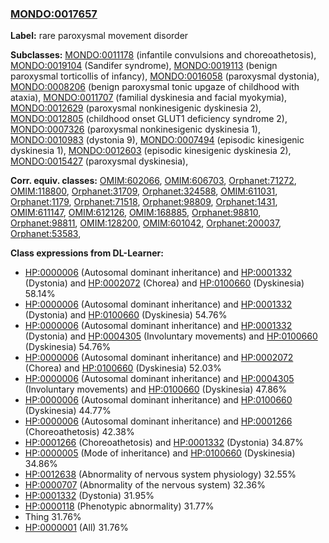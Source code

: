 
### [MONDO:0017657](http://purl.obolibrary.org/obo/MONDO_0017657)
**Label:** rare paroxysmal movement disorder

**Subclasses:** [MONDO:0011178](http://purl.obolibrary.org/obo/MONDO_0011178) (infantile convulsions and choreoathetosis), [MONDO:0019104](http://purl.obolibrary.org/obo/MONDO_0019104) (Sandifer syndrome), [MONDO:0019113](http://purl.obolibrary.org/obo/MONDO_0019113) (benign paroxysmal torticollis of infancy), [MONDO:0016058](http://purl.obolibrary.org/obo/MONDO_0016058) (paroxysmal dystonia), [MONDO:0008206](http://purl.obolibrary.org/obo/MONDO_0008206) (benign paroxysmal tonic upgaze of childhood with ataxia), [MONDO:0011707](http://purl.obolibrary.org/obo/MONDO_0011707) (familial dyskinesia and facial myokymia), [MONDO:0012629](http://purl.obolibrary.org/obo/MONDO_0012629) (paroxysmal nonkinesigenic dyskinesia 2), [MONDO:0012805](http://purl.obolibrary.org/obo/MONDO_0012805) (childhood onset GLUT1 deficiency syndrome 2), [MONDO:0007326](http://purl.obolibrary.org/obo/MONDO_0007326) (paroxysmal nonkinesigenic dyskinesia 1), [MONDO:0010983](http://purl.obolibrary.org/obo/MONDO_0010983) (dystonia 9), [MONDO:0007494](http://purl.obolibrary.org/obo/MONDO_0007494) (episodic kinesigenic dyskinesia 1), [MONDO:0012603](http://purl.obolibrary.org/obo/MONDO_0012603) (episodic kinesigenic dyskinesia 2), [MONDO:0015427](http://purl.obolibrary.org/obo/MONDO_0015427) (paroxysmal dyskinesia), 

**Corr. equiv. classes:** [OMIM:602066](http://purl.obolibrary.org/obo/OMIM_602066), [OMIM:606703](http://purl.obolibrary.org/obo/OMIM_606703), [Orphanet:71272](http://www.orpha.net/ORDO/Orphanet_71272), [OMIM:118800](http://purl.obolibrary.org/obo/OMIM_118800), [Orphanet:31709](http://www.orpha.net/ORDO/Orphanet_31709), [Orphanet:324588](http://www.orpha.net/ORDO/Orphanet_324588), [OMIM:611031](http://purl.obolibrary.org/obo/OMIM_611031), [Orphanet:1179](http://www.orpha.net/ORDO/Orphanet_1179), [Orphanet:71518](http://www.orpha.net/ORDO/Orphanet_71518), [Orphanet:98809](http://www.orpha.net/ORDO/Orphanet_98809), [Orphanet:1431](http://www.orpha.net/ORDO/Orphanet_1431), [OMIM:611147](http://purl.obolibrary.org/obo/OMIM_611147), [OMIM:612126](http://purl.obolibrary.org/obo/OMIM_612126), [OMIM:168885](http://purl.obolibrary.org/obo/OMIM_168885), [Orphanet:98810](http://www.orpha.net/ORDO/Orphanet_98810), [Orphanet:98811](http://www.orpha.net/ORDO/Orphanet_98811), [OMIM:128200](http://purl.obolibrary.org/obo/OMIM_128200), [OMIM:601042](http://purl.obolibrary.org/obo/OMIM_601042), [Orphanet:200037](http://www.orpha.net/ORDO/Orphanet_200037), [Orphanet:53583](http://www.orpha.net/ORDO/Orphanet_53583), 

**Class expressions from DL-Learner:**

- [HP:0000006](http://purl.obolibrary.org/obo/HP_0000006) (Autosomal dominant inheritance) and [HP:0001332](http://purl.obolibrary.org/obo/HP_0001332) (Dystonia) and [HP:0002072](http://purl.obolibrary.org/obo/HP_0002072) (Chorea) and [HP:0100660](http://purl.obolibrary.org/obo/HP_0100660) (Dyskinesia) 58.14%
- [HP:0000006](http://purl.obolibrary.org/obo/HP_0000006) (Autosomal dominant inheritance) and [HP:0001332](http://purl.obolibrary.org/obo/HP_0001332) (Dystonia) and [HP:0100660](http://purl.obolibrary.org/obo/HP_0100660) (Dyskinesia) 54.76%
- [HP:0000006](http://purl.obolibrary.org/obo/HP_0000006) (Autosomal dominant inheritance) and [HP:0001332](http://purl.obolibrary.org/obo/HP_0001332) (Dystonia) and [HP:0004305](http://purl.obolibrary.org/obo/HP_0004305) (Involuntary movements) and [HP:0100660](http://purl.obolibrary.org/obo/HP_0100660) (Dyskinesia) 54.76%
- [HP:0000006](http://purl.obolibrary.org/obo/HP_0000006) (Autosomal dominant inheritance) and [HP:0002072](http://purl.obolibrary.org/obo/HP_0002072) (Chorea) and [HP:0100660](http://purl.obolibrary.org/obo/HP_0100660) (Dyskinesia) 52.03%
- [HP:0000006](http://purl.obolibrary.org/obo/HP_0000006) (Autosomal dominant inheritance) and [HP:0004305](http://purl.obolibrary.org/obo/HP_0004305) (Involuntary movements) and [HP:0100660](http://purl.obolibrary.org/obo/HP_0100660) (Dyskinesia) 47.86%
- [HP:0000006](http://purl.obolibrary.org/obo/HP_0000006) (Autosomal dominant inheritance) and [HP:0100660](http://purl.obolibrary.org/obo/HP_0100660) (Dyskinesia) 44.77%
- [HP:0000006](http://purl.obolibrary.org/obo/HP_0000006) (Autosomal dominant inheritance) and [HP:0001266](http://purl.obolibrary.org/obo/HP_0001266) (Choreoathetosis) 42.38%
- [HP:0001266](http://purl.obolibrary.org/obo/HP_0001266) (Choreoathetosis) and [HP:0001332](http://purl.obolibrary.org/obo/HP_0001332) (Dystonia) 34.87%
- [HP:0000005](http://purl.obolibrary.org/obo/HP_0000005) (Mode of inheritance) and [HP:0100660](http://purl.obolibrary.org/obo/HP_0100660) (Dyskinesia) 34.86%
- [HP:0012638](http://purl.obolibrary.org/obo/HP_0012638) (Abnormality of nervous system physiology) 32.55%
- [HP:0000707](http://purl.obolibrary.org/obo/HP_0000707) (Abnormality of the nervous system) 32.36%
- [HP:0001332](http://purl.obolibrary.org/obo/HP_0001332) (Dystonia) 31.95%
- [HP:0000118](http://purl.obolibrary.org/obo/HP_0000118) (Phenotypic abnormality) 31.77%
- Thing 31.76%
- [HP:0000001](http://purl.obolibrary.org/obo/HP_0000001) (All) 31.76%


